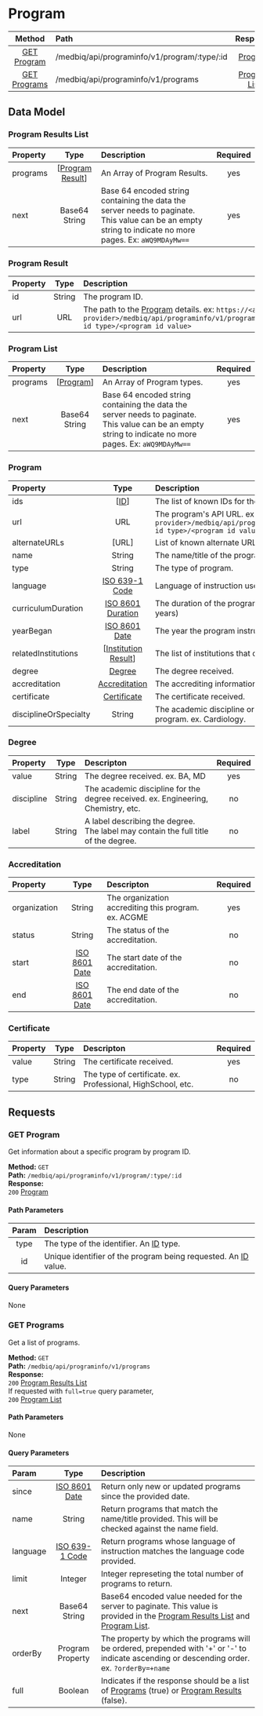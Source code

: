 # Program
|     Method                      |         Path                                   |         Response                    |
|    :------:                     |         :--                                    |       :----------:                  |
|  [GET Program](#get-program)    |  /medbiq/api/programinfo/v1/program/:type/:id  |      [Program](#program-1)          |  
|  [GET Programs](#get-programs)  |        /medbiq/api/programinfo/v1/programs     |    [Program List](#program-list)    |  


## Data Model

### Program Results List
|   Property  |                    Type                 |              Description                         | Required |
|   :------   |                    :--:                 |              :----------                         |  :--:    |
|   programs  |  \[[Program Result](#program-result)\]  |        An Array of Program Results.              |   yes    |
|     next    |      Base64 String                      | Base 64 encoded string containing the data the server needs to paginate. This value can be an empty string to indicate no more pages. Ex: `aWQ9MDAyMw==`  |   yes   |


### Program Result
|      Property      |           Type             |                     Description                      |   Required   |
|      :------       |           :--:             |                     :----------                      |     :--:     |
|         id         |          String            |                   The program ID.                    |     yes      |
|        url         |           URL              |    The path to the [Program](#program-1) details.  ex: `https://<api provider>/medbiq/api/programinfo/v1/program/<program id type>/<program id value>`    |     yes      |


### Program List
|   Property  |         Type                 |                        Description                         | Required |
|   :------   |         :--:                 |                        :----------                         |  :--:    |
|   programs  |  \[[Program](#program-1)\]   |                  An Array of Program types.                |   yes    |
|     next    |      Base64 String           | Base 64 encoded string containing the data the server needs to paginate. This value can be an empty string to indicate no more pages. Ex: `aWQ9MDAyMw==`  |   yes   |

### Program  
|      Property      |           Type             |                     Description                      |   Required   |
|      :------       |           :--:             |                     :----------                      |     :--:     |
|        ids         |           \[[ID](https://github.com/medbiq/medbiq/blob/master/api/programinfo/v1/institution/institution.md#id)\]             |       The list of known IDs for the program.        |     yes      |
|        url         |            URL             |   The program's API URL. ex: `https://<api provider>/medbiq/api/programinfo/v1/program/<program id type>/<program id value>`  |  yes |
|  alternateURLs     |           [URL]            |    List of known alternate URLs for the program.     |      no      |
|       name         |           String           |            The name/title of the program             |     yes      |
|       type         |           String           |            The type of program.                      |      no      |
|    language        | [ISO 639-1 Code](https://www.loc.gov/standards/iso639-2/php/code_list.php)  |     Language of instruction used in the program. | no |
| curriculumDuration | [ISO 8601 Duration](https://en.wikipedia.org/wiki/ISO_8601) |  The duration of the program curriculum. ex: `P4Y` (4 years)  |  no  |
|     yearBegan      | [ISO 8601 Date](https://en.wikipedia.org/wiki/ISO_8601) |  The year the program instruction began. ex: `2002`  |  no  |
|  relatedInstitutions | \[[Institution Result](https://github.com/medbiq/medbiq/blob/master/api/programinfo/v1/institution/institution.md#institution-result)\] |  The list of institutions that offer this program.  |  yes   |
|    degree     |    [Degree](#degree)      | The degree received.   |  no  |
| accreditation |  [Accreditation](#accreditation) | The accrediting information about this program.  | no  |
|  certificate  |  [Certificate](#certificate)  | The certificate received.  | no |
| disciplineOrSpecialty |  String  |  The academic discipline or medical specialty of the program. ex. Cardiology.  |   no   | 


### Degree
|   Property  |   Type    |   Descripton                                                                       | Required |
|    :---     |   :--:    |    :-----                                                                          |   :--:   |
|  value      |   String  |  The degree received. ex. BA, MD                                                   |    yes   |
|  discipline |   String  |  The academic discipline for the degree received. ex. Engineering, Chemistry, etc. |    no    |
|  label      |   String  |  A label describing the degree. The label may contain the full title of the degree.|    no    |


### Accreditation
|   Property   |   Type    |   Descripton                                                                       | Required |
|    :---      |   :--:    |    :-----                                                                          |   :--:   |
| organization |   String  |  The organization accrediting this program. ex. ACGME                              |    yes   |
| status       |   String  |  The status of the accreditation.                                                  |    no    |
| start        | [ISO 8601 Date](https://en.wikipedia.org/wiki/ISO_8601) | The start date of the accreditation. |    no    |
| end          | [ISO 8601 Date](https://en.wikipedia.org/wiki/ISO_8601) | The end date of the accreditation.   |    no    |


### Certificate
|   Property   |   Type    |   Descripton                                                                       | Required |
|    :---      |   :--:    |    :-----                                                                          |   :--:   |
| value        |   String  |  The certificate received.                                                         |    yes   |
| type         |   String  |  The type of certificate. ex. Professional, HighSchool, etc.                       |    no    |



## Requests
### GET Program
Get information about a specific program by program ID.  
  
__Method:__  `GET`  
__Path:__ `/medbiq/api/programinfo/v1/program/:type/:id`  
__Response:__   
`200` [Program](#program-1)  

#### Path Parameters
|   Param    |           Description                                                      |
|   :---:    |          :------------                                                     |
|   type     |   The type of the identifier. An [ID](https://github.com/medbiq/medbiq/blob/master/api/programinfo/v1/institution/institution.md#id) type.  |
|    id      |   Unique identifier of the program being requested. An [ID](https://github.com/medbiq/medbiq/blob/master/api/programinfo/v1/institution/institution.md#id) value.                      |

#### Query Parameters
None


### GET Programs
Get a list of programs.  
  
__Method:__  `GET`  
__Path:__ `/medbiq/api/programinfo/v1/programs`  
__Response:__   
`200` [Program Results List](#program-results-list)  
If requested with `full=true` query parameter,  
`200` [Program List](#program-list)  

#### Path Parameters
None

#### Query Parameters
| Param    |   Type   |  Description    |
| :---     |   :--:   | :------------   |
| since    | [ISO 8601 Date](https://en.wikipedia.org/wiki/ISO_8601) |  Return only new or updated programs since the provided date.  | 
| name     |  String  |  Return programs that match the name/title provided. This will be checked against the name field. |
| language | [ISO 639-1 Code](https://www.loc.gov/standards/iso639-2/php/code_list.php) |  Return programs whose language of instruction matches the language code provided. |
| limit    |  Integer |  Integer represeting the total number of programs to return. |
| next     |  Base64 String  |   Base64 encoded value needed for the server to paginate. This value is provided in the [Program Results List](#program-results-list) and [Program List](#program-list).  |
| orderBy  |  Program Property  |  The property by which the programs will be ordered, prepended with '+' or '-' to indicate ascending or descending order. ex. `?orderBy=+name`  |
| full     |  Boolean |  Indicates if the response should be a list of [Programs](#program-1) (true) or [Program Results](#program-result) (false). |

